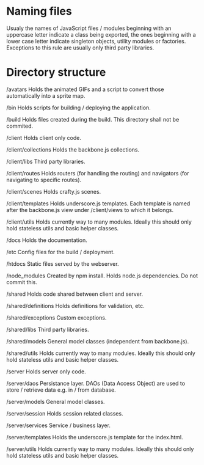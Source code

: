 Naming files
============

Usualy the names of JavaScript files / modules beginning with an uppercase
letter indicate a class being exported, the ones beginning with a lower case
letter indicate singleton objects, utility modules or factories. Exceptions
to this rule are usually only third party libraries.

Directory structure
===================

/avatars
    Holds the animated GIFs and a script to convert those automatically into
    a sprite map.

/bin
    Holds scripts for building / deploying the application.

/build
    Holds files created during the build. This directory shall not be commited.

/client
    Holds client only code.

/client/collections
    Holds the backbone.js collections.

/client/libs
    Third party libraries.

/client/routes
    Holds routers (for handling the routing) and navigators (for navigating to
    specific routes).

/client/scenes
    Holds crafty.js scenes.

/client/templates
    Holds underscore.js templates. Each template is named after the backbone.js
    view under /client/views to which it belongs. 

/client/utils
    Holds currently way to many modules. Ideally this should only hold stateless
    utils and basic helper classes.

/docs
    Holds the documentation.

/etc
    Config files for the build / deployment.

/htdocs
    Static files served by the webserver.

/node_modules
    Created by npm install. Holds node.js dependencies. Do not commit this.

/shared
    Holds code shared between client and server.

/shared/definitions
    Holds definitions for validation, etc.

/shared/exceptions
    Custom exceptions.

/shared/libs
    Third party libraries.

/shared/models
    General model classes (independent from backbone.js).

/shared/utils
    Holds currently way to many modules. Ideally this should only hold stateless
    utils and basic helper classes.

/server
    Holds server only code.

/server/daos
    Persistance layer. DAOs (Data Access Object) are used to store / retrieve
    data e.g. in / from database.

/server/models
    General model classes.

/server/session
    Holds session related classes.

/server/services
    Service / business layer.

/server/templates
    Holds the underscore.js template for the index.html.

/server/utils
    Holds currently way to many modules. Ideally this should only hold stateless
    utils and basic helper classes.

